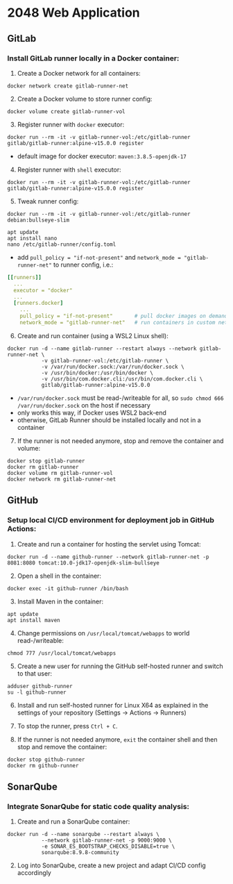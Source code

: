 # 2048 Web Application

## GitLab

### Install GitLab runner locally in a Docker container:

1. Create a Docker network for all containers:
```shell
docker network create gitlab-runner-net
```

2. Create a Docker volume to store runner config:
```shell
docker volume create gitlab-runner-vol
```

3. Register runner with ```docker``` executor:
```shell
docker run --rm -it -v gitlab-runner-vol:/etc/gitlab-runner gitlab/gitlab-runner:alpine-v15.0.0 register
```
 * default image for docker executor: ```maven:3.8.5-openjdk-17```

4. Register runner with ```shell``` executor:
```shell
docker run --rm -it -v gitlab-runner-vol:/etc/gitlab-runner gitlab/gitlab-runner:alpine-v15.0.0 register
```

5. Tweak runner config:
```shell
docker run --rm -it -v gitlab-runner-vol:/etc/gitlab-runner debian:bullseye-slim

apt update
apt install nano
nano /etc/gitlab-runner/config.toml
```
 * add ```pull_policy = "if-not-present"``` and ```network_mode = "gitlab-runner-net"``` to runner config, i.e.:
```yaml
[[runners]]
  ...
  executor = "docker"
  ...
  [runners.docker]
    ...
    pull_policy = "if-not-present"       # pull docker images on demand and not always
    network_mode = "gitlab-runner-net"   # run containers in custom network
```

6. Create and run container (using a WSL2 Linux shell):
```shell
docker run -d --name gitlab-runner --restart always --network gitlab-runner-net \
           -v gitlab-runner-vol:/etc/gitlab-runner \
           -v /var/run/docker.sock:/var/run/docker.sock \
           -v /usr/bin/docker:/usr/bin/docker \
           -v /usr/bin/com.docker.cli:/usr/bin/com.docker.cli \
           gitlab/gitlab-runner:alpine-v15.0.0
```
 * ```/var/run/docker.sock``` must be read-/writeable for all, so ```sudo chmod 666 /var/run/docker.sock``` on the host if necessary
 * only works this way, if Docker uses WSL2 back-end
 * otherwise, GitLab Runner should be installed locally and not in a container

7. If the runner is not needed anymore, stop and remove the container and volume:
```shell
docker stop gitlab-runner
docker rm gitlab-runner
docker volume rm gitlab-runner-vol
docker network rm gitlab-runner-net
```

## GitHub

### Setup local CI/CD environment for deployment job in GitHub Actions:

1. Create and run a container for hosting the servlet using Tomcat:
```shell
docker run -d --name github-runner --network gitlab-runner-net -p 8081:8080 tomcat:10.0-jdk17-openjdk-slim-bullseye
```

2. Open a shell in the container:
```shell
docker exec -it github-runner /bin/bash
```

3. Install Maven in the container:
```shell
apt update
apt install maven
```

4. Change permissions on ```/usr/local/tomcat/webapps``` to world read-/writeable:
```shell
chmod 777 /usr/local/tomcat/webapps
```

5. Create a new user for running the GitHub self-hosted runner and switch to that user:
```shell
adduser github-runner
su -l github-runner
```

6. Install and run self-hosted runner for Linux X64 as explained in the settings of your repository (Settings &rarr; Actions &rarr; Runners)

7. To stop the runner, press ```Ctrl + C```.

8. If the runner is not needed anymore, ```exit``` the container shell and then stop and remove the container:
```shell
docker stop github-runner
docker rm github-runner
```

## SonarQube

### Integrate SonarQube for static code quality analysis:

1. Create and run a SonarQube container:
```shell
docker run -d --name sonarqube --restart always \
           --network gitlab-runner-net -p 9000:9000 \
           -e SONAR_ES_BOOTSTRAP_CHECKS_DISABLE=true \
           sonarqube:8.9.8-community
```

2. Log into SonarQube, create a new project and adapt CI/CD config accordingly
